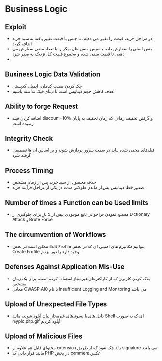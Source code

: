 # Business Logic

## Exploit
- در مراحل خرید، قیمت را تغییر می دهیم، تا جنس با قیمت تغییر یافته به سبد خرید اضافه گردد
- جنس اصلی را سفارش داده و سپس جنس های دیگر را با تعداد منفی سفارش می دهیم، تا قیمت منفی شده و مجموع قیمت کل نزدیک به صفر شود
- 


## Business Logic Data Validation
- چک کردن صحت کدملی، ایمیل، کدپستی
- هدف کاهش حجم دیتابیس است تا دیتای فیک نداشته باشیم

## Ability to forge Request
- اضافه کردن فیلد discount=10% و گرفتن تخفیف زمانی که زمان تخفیف به پایان رسیده است

## Integrity Check
- فیلدهای مخفی شده نباید در سمت سرور پردازش شوند و بر اساس آن ها تصمیمی گرفته شود

## Process Timing
- حذف محصول از سبد خرید پس از زمان مشخص
- صدور خطا دیتابیس پس از ماندن طولانی مدت در یکی از مراحل فرآیند خرید

## Number of times a Function can be Used limits
- محدود نمودن فراخوانی تابع موجودی بیش از 5 بار برای جلوگیری از Dictionary Attack و Brute Force

## The circumvention of Workflows
- ممکن است در بخش Edit Profile بتوانیم مکانیزم های امنیتی ای که در بخش Create Profile وجود دارد را دور بزنیم

## Defenses Against Application Mis-Use
- بلاک کردن کاربری که از کاراکترهای غیرمجاز استفاده کرده است، برای یک زمان مشخص
- معادل OWASP A10 با نام Insufficient Logging and Monitoring می باشد

## Upload of Unexpected File Types
- فایل های با پسوندهای غیرمجاز نباید آپلود شوند، مانند Shell ای که به صورت mypic.php.gif آپلود کردیم

## Upload of Malicious Files
- محتوای فایل هم علاوه بر extension باید چک شود که از طریق signature می باشد
- مانند قرار دادن کد PHP در بخش comment عکس
